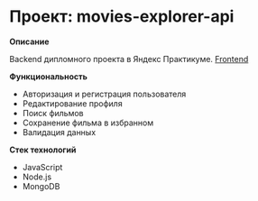 # Проект: movies-explorer-api

**Описание**

Backend дипломного проекта в Яндекс Практикуме. [Frontend](https://github.com/PolinaAndreyanova/movies-explorer-frontend)

**Функциональность**
* Авторизация и регистрация пользователя
* Редактирование профиля
* Поиск фильмов
* Сохранение фильма в избранном
* Валидация данных

**Стек технологий**
* JavaScript
* Node.js
* MongoDB
